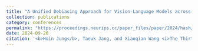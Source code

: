 ```yaml
---
title: "A Unified Debiasing Approach for Vision-Language Models across Modalities and Tasks"
collection: publications
category: conferences
permalink: "https://proceedings.neurips.cc/paper_files/paper/2024/hash/254404d551f6ce17bb7407b4d6b3c87b-Abstract-Conference.html"
date: 2024-09-26
citation: '<b>Hoin Jung</b>, Taeuk Jang, and Xiaoqian Wang <i>The Thirty-eighth Annual Conference on Neural Information Processing Systems (NeurIPS 2024), <b>Spotlight</b></i>'
---
```


